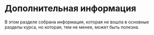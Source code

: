 # Дополнительная информация

В этом разделе собрана информация, которая не вошла в основные разделы курса,
но которая, тем не менее, может быть полезна.

